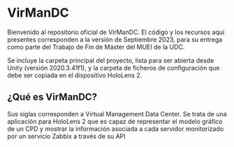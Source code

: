 # VirManDC
Bienvenido al repositorio oficial de VirManDC. El código y los recursos aquí presentes corresponden a la versión de Septiembre 2023, para su entrega como parte del Trabajo de Fin de Máster del MUEI de la UDC.

Se incluye la carpeta principal del proyecto, lista para ser abierta desde Unity (versión 2020.3.41f1), y la carpeta de ficheros de configuración que debe ser copiada en el dispositivo HoloLens 2.

## ¿Qué es VirManDC?
Sus siglas corresponden a Virtual Management Data Center. Se trata de una aplicación para HoloLens 2 que es capaz de representar el modelo gráfico de un CPD y mostrar la información asociada a cada servidor monitorizado por un servicio Zabbix a través de su API
